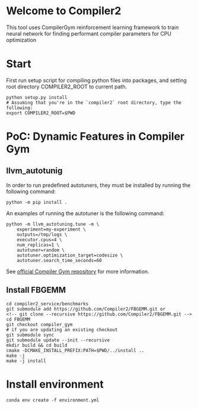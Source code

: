 # Welcome to Compiler2

This tool uses CompilerGym reinforcement learning framework to train neural network for finding performant compiler parameters for CPU optimization

# Start

First run setup script for compiling python files into packages, and setting root directory COMPILER2_ROOT to current path.
```
python setup.py install
# Assuming that you're in the `compiler2` root directory, type the following: 
export COMPILER2_ROOT=$PWD
```

# PoC: Dynamic Features in Compiler Gym

## llvm_autotunig

In order to run predefined autotuners, they must be installed by running
the following command:
```
python -m pip install .
```

An examples of running the autotuner is the following command:
```
python -m llvm_autotuning.tune -m \
    experiment=my-experiment \
    outputs=/tmp/logs \
    executor.cpus=4 \
    num_replicas=1 \
    autotuner=random \
    autotuner.optimization_target=codesize \
    autotuner.search_time_seconds=60

```

See [official Compiler Gym repository](https://github.com/facebookresearch/CompilerGym/tree/development/examples/llvm_autotuning) 
for more information.


## Install FBGEMM
```
cd compiler2_service/benchmarks
git submodule add https://github.com/Compiler2/FBGEMM.git or
<!-- git clone --recursive https://github.com/Compiler2/FBGEMM.git -->
cd FBGEMM
git checkout compiler_gym
# if you are updating an existing checkout
git submodule sync
git submodule update --init --recursive
mkdir build && cd build
cmake -DCMAKE_INSTALL_PREFIX:PATH=$PWD/../install ..
make -j
make -j install
```



# Install environment

```
conda env create -f environment.yml
```